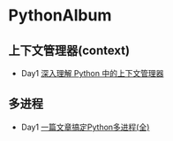 # PythonAlbum 
## 上下文管理器(context)
* Day1  [深入理解 Python 中的上下文管理器](https://www.cnblogs.com/wongbingming/p/10519553.html)

## 多进程
* Day1  [一篇文章搞定Python多进程(全)](https://yq.aliyun.com/articles/701208)
